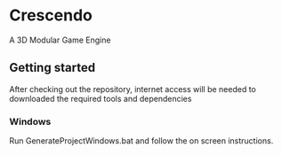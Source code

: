 # Crescendo
A 3D Modular Game Engine


## Getting started
After checking out the repository, internet access will be needed to downloaded the required tools and dependencies

### Windows
Run GenerateProjectWindows.bat and follow the on screen instructions.
